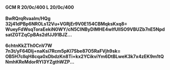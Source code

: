 #### GCM R 20/0c/400 L 20/0c/400
**BwRQrqRvaalm/HQg**<br/>**32j41dPBp6NROLs12Vu+VGRjEr9V0E154CBMqksKxq8=**<br/>**WueyFdWsqToraEekiN0WY/cN5CINByDIMHE4wIfUIlSO9VBUZb7nE5NpdsatZGTZqCpBAs2dfJJ91BJZ...**<br/><br/>
**6chtnKkZTh0CnV7W**<br/>**7n3t/yF64DIj+naKsi7Rcm5pKl7Sbe87O5RaFVjh9sk=**<br/>**OB5H7clIqH8cqa0xDbdzKn8Ti+kx2YCikviYm6DtBLweK3k7x4zEK9m1tQNmhKReMdorRYI3YZgthWZP...**